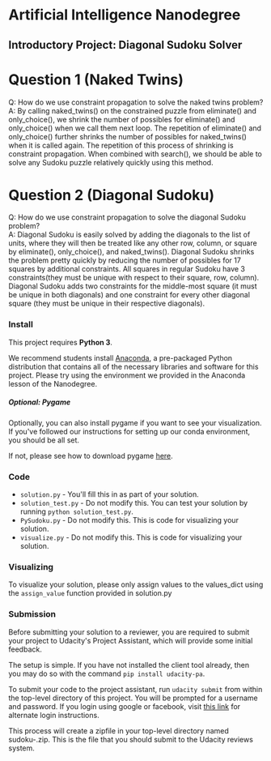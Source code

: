 # Artificial Intelligence Nanodegree
## Introductory Project: Diagonal Sudoku Solver

# Question 1 (Naked Twins)
Q: How do we use constraint propagation to solve the naked twins problem?  
A: By calling naked_twins() on the constrained puzzle from eliminate() and only_choice(), we shrink the number of possibles for eliminate() and only_choice() when we call them next loop.
   The repetition of eliminate() and only_choice() further shrinks the number of possibles for naked_twins() when it is called again.
   The repetition of this process of shrinking is constraint propagation. When combined with search(), we should be able to solve any Sudoku puzzle relatively quickly using this method.


# Question 2 (Diagonal Sudoku)
Q: How do we use constraint propagation to solve the diagonal Sudoku problem?  
A: Diagonal Sudoku is easily solved by adding the diagonals to the list of units, where they will then be treated like any other row, column, or square by eliminate(), only_choice(), and naked_twins().
   Diagonal Sudoku shrinks the problem pretty quickly by reducing the number of possibles for 17 squares by additional constraints. All squares in regular Sudoku have 3 constraints(they must be unique
   with respect to their square, row, column). Diagonal Sudoku adds two constraints for the middle-most square (it must be unique in both diagonals) and one constraint for every other diagonal square
   (they must be unique in their respective diagonals).


### Install

This project requires **Python 3**.

We recommend students install [Anaconda](https://www.continuum.io/downloads), a pre-packaged Python distribution that contains all of the necessary libraries and software for this project.
Please try using the environment we provided in the Anaconda lesson of the Nanodegree.

##### Optional: Pygame

Optionally, you can also install pygame if you want to see your visualization. If you've followed our instructions for setting up our conda environment, you should be all set.

If not, please see how to download pygame [here](http://www.pygame.org/download.shtml).

### Code

* `solution.py` - You'll fill this in as part of your solution.
* `solution_test.py` - Do not modify this. You can test your solution by running `python solution_test.py`.
* `PySudoku.py` - Do not modify this. This is code for visualizing your solution.
* `visualize.py` - Do not modify this. This is code for visualizing your solution.

### Visualizing

To visualize your solution, please only assign values to the values_dict using the `assign_value` function provided in solution.py

### Submission
Before submitting your solution to a reviewer, you are required to submit your project to Udacity's Project Assistant, which will provide some initial feedback.  

The setup is simple.  If you have not installed the client tool already, then you may do so with the command `pip install udacity-pa`.  

To submit your code to the project assistant, run `udacity submit` from within the top-level directory of this project.  You will be prompted for a username and password.  If you login using google or facebook, visit [this link](https://project-assistant.udacity.com/auth_tokens/jwt_login) for alternate login instructions.

This process will create a zipfile in your top-level directory named sudoku-<id>.zip.  This is the file that you should submit to the Udacity reviews system.
